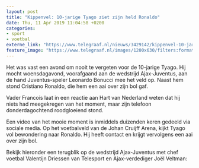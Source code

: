 ```yaml
---
layout: post
title: "Kippenvel: 10-jarige Tyago ziet zijn held Ronaldo"
date: Thu, 11 Apr 2019 11:04:58 +0200
categories: 
- sport 
- voetbal 
externe_link: "https://www.telegraaf.nl/nieuws/3429142/kippenvel-10-jarige-tyago-ziet-zijn-held-ronaldo"
feature_image: "https://www.telegraaf.nl/images/1200x630/filters:format(jpeg):quality(80)/cdn-kiosk-api.telegraaf.nl/f240105c-5c41-11e9-b843-0218eaf05005.jpg"
---
```


<p class="intro">Het was vast een avond om nooit te vergeten voor de 10-jarige Tyago. Hij mocht woensdagavond, voorafgaand aan de wedstrijd Ajax-Juventus, aan de hand Juventus-speler Leonardo Bonucci mee het veld op. Naast hem stond Cristiano Ronaldo, die hem een aai over zijn bol gaf.</p> <p>Vader Francois laat in een reactie aan Hart van Nederland weten dat hij niets had meegekregen van het moment, maar zijn telefoon donderdagochtend roodgloeiend stond.</p><p>Een video van het mooie moment is inmiddels duizenden keren gedeeld via sociale media. Op het voetbalveld van de Johan Cruijff Arena, kijkt Tyago vol bewondering naar Ronaldo. Hij heeft contact en krijgt vervolgens een aai over zijn bol.</p><p>Bekijk hieronder een terugblik op de wedstrijd Ajax-Juventus met chef voetbal Valentijn Driessen van Telesport en Ajax-verdediger Joël Veltman:</p>
